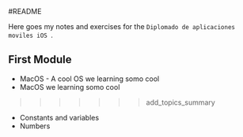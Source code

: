 #README

Here goes my notes and exercises for the `Diplomado de aplicaciones moviles iOS `. 


## First Module


- MacOS - A cool OS we learning somo cool 
- MacOS  we learning somo cool 
>>>>>>> add_topics_summary
- Constants and variables
- Numbers





